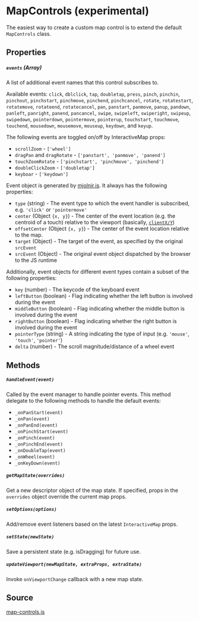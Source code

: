 # MapControls (experimental)

The easiest way to create a custom map control is to extend the default `MapControls` class.

## Properties

##### `events` (Array)

A list of additional event names that this control subscribes to.

Available events: `click`, `dblclick`, `tap`, `doubletap`, `press`, `pinch`, `pinchin`, `pinchout`, `pinchstart`, `pinchmove`, `pinchend`, `pinchcancel`, `rotate`, `rotatestart`, `rotatemove`, `rotateend`, `rotatecancel`, `pan`, `panstart`, `panmove`, `panup`, `pandown`, `panleft`, `panright`, `panend`, `pancancel`, `swipe`, `swipeleft`, `swiperight`, `swipeup`, `swipedown`, `pointerdown`, `pointermove`, `pointerup`, `touchstart`, `touchmove`, `touchend`, `mousedown`, `mousemove`, `mouseup`, `keydown`, and `keyup`.

The following events are toggled on/off by InteractiveMap props: 

- `scrollZoom` - `['wheel']`
- `dragPan` and `dragRotate` - `['panstart', 'panmove', 'panend']`
- `touchZoomRotate` - `['pinchstart', 'pinchmove', 'pinchend']`
- `doubleClickZoom` - `['doubletap']`
- `keyboar` - `['keydown']`

Event object is generated by [mjolnir.js](https://github.com/uber-web/mjolnir.js). It always has the following properties:

* `type` (string) -  The event type to which the event handler is subscribed, e.g. `'click'` or `'pointermove'`
* `center` (Object `{x, y}`) - The center of the event location (e.g. the centroid of a touch) relative to the viewport (basically, [`clientX/Y`](https://developer.mozilla.org/en-US/docs/Web/API/MouseEvent/clientX))
* `offsetCenter` (Object `{x, y}`) - The center of the event location relative to the map.
* `target` (Object) - The target of the event, as specified by the original `srcEvent`
* `srcEvent` (Object) - The original event object dispatched by the browser to the JS runtime

Additionally, event objects for different event types contain a subset of the following properties:

* `key` (number) - The keycode of the keyboard event
* `leftButton` (boolean) - Flag indicating whether the left button is involved during the event
* `middleButton` (boolean) - Flag indicating whether the middle button is involved during the event
* `rightButton` (boolean) - Flag indicating whether the right button is involved during the event
* `pointerType` (string) - A string indicating the type of input (e.g. `'mouse'`, `'touch'`, `'pointer'`)
* `delta` (number) - The scroll magnitude/distance of a wheel event


## Methods

##### `handleEvent(event)`

Called by the event manager to handle pointer events. This method delegate to the following methods to handle the default events:
- `_onPanStart(event)`
- `_onPan(event)`
- `_onPanEnd(event)`
- `_onPinchStart(event)`
- `_onPinch(event)`
- `_onPinchEnd(event)`
- `_onDoubleTap(event)`
- `_onWheel(event)`
- `_onKeyDown(event)`

##### `getMapState(overrides)`

Get a new descriptor object of the map state. If specified, props in the `overrides` object override the current map props.

##### `setOptions(options)`

Add/remove event listeners based on the latest `InteractiveMap` props.

##### `setState(newState)`

Save a persistent state (e.g. isDragging) for future use.

##### `updateViewport(newMapState, extraProps, extraState)`

Invoke `onViewportChange` callback with a new map state.


## Source
[map-controls.js](https://github.com/uber/react-map-gl/tree/3.2-release/src/utils/map-controls.js)
